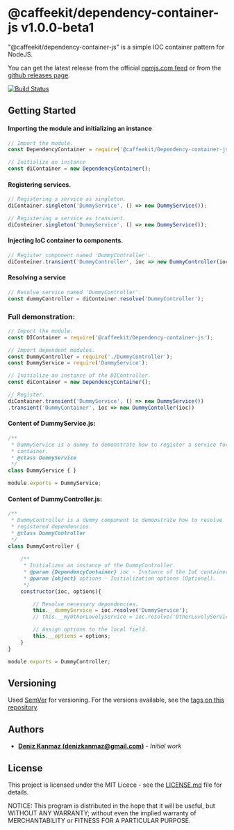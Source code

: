 # @caffeekit/dependency-container-js v1.0.0-beta1

"@caffeekit/dependency-container-js" is a simple IOC container pattern for NodeJS.

You can get the latest release from the official [npmjs.com feed](https://www.npmjs.com/package/caffeekit/dependency-container-js) or from the [github releases page](https://github.com/caffeekit/dependency-container-js/releases).

[![Build Status](https://travis-ci.org/caffeekit/dependency-container-js.svg?branch=master)](https://travis-ci.org/caffeekit/dependency-container-js)

## Getting Started

#### Importing the module and initializing an instance
```javascript
// Import the module.
const DependencyContainer = require('@caffeekit/Dependency-container-js');

// Initialize an instance
const diContainer = new DependencyContainer();
```

#### Registering services.
```javascript
// Registering a service as singleton.
diContainer.singleton('DummyService', () => new DummyService());

// Registering a service as transient.
diConteiner.singleton('DummyService', () => new DummyService());

```

#### Injecting IoC container to components.
```javascript
// Register component named 'DummyController'.
diConteiner.transient('DummyController', ioc => new DummyController(ioc));

```

#### Resolving a service
```javascript
// Resolve service named 'DummyController'.
const dummyController = diConteiner.resolve('DummyController');

```

### Full demonstration:
```javascript
// Import the module.
const DIContainer = require('@caffeekit/Dependency-container-js');

// Import dependent modules.
const DummyController = require('./DummyController');
const DummyService = require('DummyService');

// Initialize an instance of the DIController.
const diContainer = new DependencyContainer();

// Register.
diContainer.transient('DummyService', () => new DummyService())
.transient('DummyContainer', ioc => new DummyContoller(ioc))
```

#### Content of DummyService.js:
```javascript
/**
 * DummyService is a dummy to demonstrate how to register a service for an IoC
 * container.
 * @class DummyService
 */
class DummyService { }

module.exports = DummyService;
```
#### Content of DummyController.js:
```javascript
/**
 * DummyController is a dummy component to demonstrate how to resolve
 * registered dependencies.
 * @class DummyController
 */
class DummyController {
	
	/**
	 * Initializes an instance of the DummyController.
	 * @param {DependencyContainer} ioc - Instance of the IoC container (Mandatory).
	 * @param {object} options - Initialization options (Optional).
	 */
	constructor(ioc, options){

		// Resolve necessary dependencies.
		this.__dummyService = ioc.resolve('DummyService');
		// this.__myOtherLovelyService = ioc.resolve('OtherLovelyService');

		// Assign options to the local field.
		this.__options = options;
	}
}

module.exports = DummyController;
```

## Versioning

Used [SemVer](http://semver.org/) for versioning. For the versions available, see the [tags on this repository](https://github.com/denizkanmaz/vanil-stopwatch-js/tags). 

## Authors

* **[Deniz Kanmaz (denizkanmaz@gmail.com)](https://github.com/denizkanmaz)** - *Initial work*

## License

This project is licensed under the MIT Licece - see the [LICENSE.md](LICENSE.md) file for details.

NOTICE: This program is distributed in the hope that it will be useful, but WITHOUT ANY WARRANTY; without even the implied warranty of MERCHANTABILITY or FITNESS FOR A PARTICULAR PURPOSE.